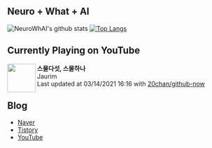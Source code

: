 ## Neuro + What + AI

![NeuroWhAI's github stats](https://github-readme-stats.vercel.app/api?username=neurowhai&count_private=true&show_icons=true)
[![Top Langs](https://github-readme-stats.vercel.app/api/top-langs/?username=neurowhai&layout=compact)](https://github.com/anuraghazra/github-readme-stats)

## Currently Playing on YouTube

[<img align="left" height="65" src="https://yt3.ggpht.com/ytc/AAUvwnhchGVUa-C4yYdel3RUfFrQmLupK5xE4mtbyJfe5w=s88-c-k-c0x00ffffff-no-rj">](https://www.youtube.com/channel/UCyPwyuEZLmXJXa0M24-Sh6Q)

**스물다섯, 스물하나**  
Jaurim  
Last updated at 03/14/2021 16:16 with [20chan/github-now](https://github.com/20chan/github-now)

## Blog

- [Naver](http://blog.naver.com/neurowhai)
- [Tistory](http://neurowhai.tistory.com/)
- [YouTube](https://www.youtube.com/channel/UCB_v1xU6laBHOeH6z4L-Mtw)
